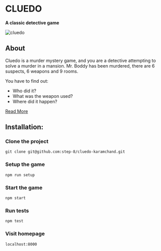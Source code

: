 # CLUEDO

**A classic detective game**

![cluedo](https://user-images.githubusercontent.com/99489321/183239033-1eab9aa3-3708-471e-a070-82b936877580.jpeg)

## About

Cluedo is a murder mystery game, and you are a detective attempting to solve a murder in a mansion.
Mr. Boddy has been murdered, there are 6 suspects, 6 weapons and 9 rooms.

You have to find out:
* Who did it?
* What was the weapon used?
* Where did it happen?

[Read More](https://github.com/step-8/cluedo-karamchand/wiki)

## Installation:

### Clone the project
```
git clone git@github.com:step-8/cluedo-karamchand.git
```

### Setup the game
```
npm run setup
```

### Start the game
```
npm start
```

### Run tests
```
npm test
```

### Visit homepage 
```
localhost:8000
```
